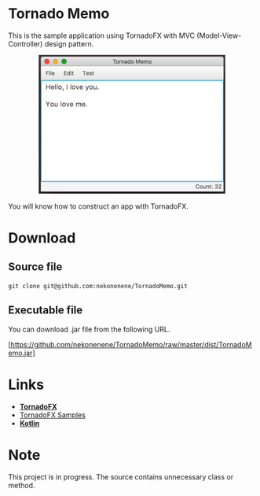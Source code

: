 # Tornado Memo

This is the sample application using TornadoFX with MVC (Model-View-Controller) design pattern.

<p align="center">
    <img src="./dist/capture01.png" alt="TornadoMemo capture01" width="380rem" height="auto">
</p>

You will know how to construct an app with TornadoFX.


# Download

## Source file

```
git clone git@github.com:nekonenene/TornadoMemo.git
```

## Executable file

You can download .jar file from the following URL.

[https://github.com/nekonenene/TornadoMemo/raw/master/dist/TornadoMemo.jar]


# Links

* [**TornadoFX**](https://github.com/edvin/tornadofx)
* [TornadoFX Samples](https://github.com/edvin/tornadofx-samples)
* [**Kotlin**](http://kotlinlang.org/)


# Note

This project is in progress. The source contains unnecessary class or method.
